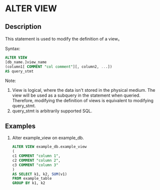 # ALTER VIEW

## Description

This statement is used to modify the definition of a view。

Syntax:

```sql
ALTER VIEW
[db_name.]view_name
(column1[ COMMENT "col comment"][, column2, ...])
AS query_stmt
```

Note:

1. View is logical, where the data isn't stored in the physical medium. The view will be used as a subquery in the statement when queried. Therefore, modifying the definition of views is equivalent to modifying query_stmt.
2. query_stmt is arbitrarily supported SQL.

## Examples

1. Alter example_view on example_db.

    ```sql
    ALTER VIEW example_db.example_view
    (
    c1 COMMENT "column 1",
    c2 COMMENT "column 2",
    c3 COMMENT "column 3"
    )
    AS SELECT k1, k2, SUM(v1) 
    FROM example_table
    GROUP BY k1, k2
    ```
